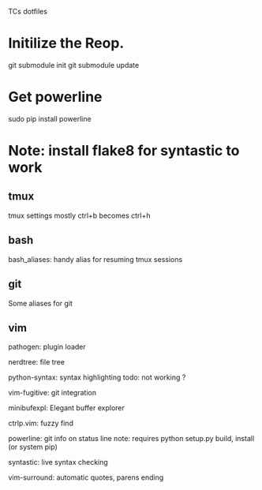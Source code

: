 
TCs dotfiles

# Initilize the Reop.
git submodule init
git submodule update

# Get powerline
sudo pip install powerline

# Note: install flake8 for syntastic to work


tmux
----
tmux settings mostly ctrl+b becomes ctrl+h


bash
----
bash_aliases: handy alias for resuming tmux sessions


git
---
Some aliases for git


vim
---

pathogen: plugin loader

nerdtree: file tree

python-syntax: syntax highlighting
  todo: not working ?

vim-fugitive: git integration

minibufexpl: Elegant buffer explorer

ctrlp.vim: fuzzy find

powerline: git info on status line
  note: requires python setup.py build, install (or system pip)

syntastic: live syntax checking

vim-surround: automatic quotes, parens ending
